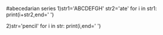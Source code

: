 #abecedarian series
1)str1='ABCDEFGH'
str2='ate'
for i in str1:
    print(i+str2,end=' ')
    
    
    
2)str='pencil'
for i in str:
    print(i,end=' ')
